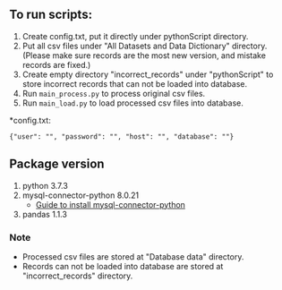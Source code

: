 ## To run scripts:
1. Create config.txt, put it directly under pythonScript directory.
2. Put all csv files under "All Datasets and Data Dictionary" directory.(Please make sure records are the most new version, and mistake records are fixed.)
3. Create empty directory "incorrect_records" under "pythonScript" to store incorrect records that can not be loaded into database.
4. Run ```main_process.py``` to process original csv files.
5. Run ```main_load.py``` to load processed csv files into database.

*config.txt:

```
{"user": "", "password": "", "host": "", "database": ""}
```
## Package version
1. python 3.7.3
2. mysql-connector-python 8.0.21
    * [Guide to install mysql-connector-python](https://dev.mysql.com/doc/connector-python/en/connector-python-installation.html)
3. pandas 1.1.3

### Note
* Processed csv files are stored at "Database data" directory.
* Records can not be loaded into database are stored at "incorrect_records" directory.
